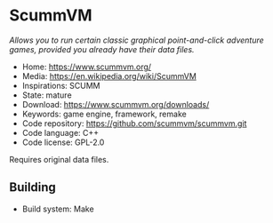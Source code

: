 # ScummVM

_Allows you to run certain classic graphical point-and-click adventure games, provided you already have their data files._

- Home: https://www.scummvm.org/
- Media: https://en.wikipedia.org/wiki/ScummVM
- Inspirations: SCUMM
- State: mature
- Download: https://www.scummvm.org/downloads/
- Keywords: game engine, framework, remake
- Code repository: https://github.com/scummvm/scummvm.git
- Code language: C++
- Code license: GPL-2.0

Requires original data files.

## Building

- Build system: Make
